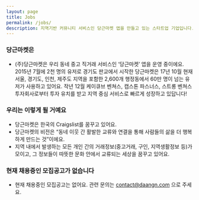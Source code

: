 ```yaml
---
layout: page
title: Jobs
permalink: /jobs/
description: 지역기반 커뮤니티 서비스인 당근마켓 앱을 만들고 있는 스타트업 기업입니다. 저희와 함께 지역 커뮤니티 모바일 앱서비스를 만들어갈 멤버를 모십니다.
---
```


### 당근마켓은
- (주)당근마켓은 우리 동네 중고 직거래 서비스인 ‘당근마켓’ 앱을 운영 중이에요. 2015년 7월에 2천 명의 유저로 경기도 판교에서 시작한 당근마켓은 17년 10월 현재 서울, 경기도, 인천, 제주도 지역을 포함한 2,600개 행정동에서 60만 명이 넘는 유저가 사용하고 있어요. 작년 12월 케이큐브 벤쳐스, 캡스톤 파스너스, 스트롱 벤쳐스 투자회사로부터 투자 유치를 받고 지역 중심 서비스로 빠르게 성장하고 있답니다!

### 우리는 이렇게 될 거예요
- 당근마켓은 한국의 Craigslist를 꿈꾸고 있어요.
- 당근마켓의 비전은 “동네 이웃 간 활발한 교류와 연결을 통해 사람들의 삶을 더 행복하게 만드는 것”이에요.
- 지역 내에서 발생하는 모든 개인 간의 거래정보(중고거래, 구인, 지역생활정보 등)가 모이고, 그 정보들이 따뜻한 문화 안에서 교류되는 세상을 꿈꾸고 있어요.

### 현재 채용중인 모집공고가 없습니다 
- 현재 채용중인 모집공고는 없어요. 관련 문의는 contact@daangn.com 으로 주세요.

<!---
### 모집부문 
<b>디자이너 (경력) - 당근마켓 디자인을 리딩해 주실 분</b>

- 포트폴리오 제출은 필수예요. 자유로운 포맷으로 제출해주세요. (본인 기여도가 50% 미만인 프로젝트는 제외)
- 이력서와 포트폴리오는 자유로운 형식으로 gary@daangn.com 으로 보내주세요.
- 해당 이메일로 채용에 관한 궁금한 사항이 있으면 언제든지 문의해주세요.

### 채용 기간
- 2/1 ~ 채용 시
- 지원하시는 분들 순서대로 서류를 검토 후 개별 면접을 진행할 예정이에요.
- 적합한 분을 찾으면 채용이 종료됩니다.


### 담당 업무
1. 당근마켓 안드로이드, 아이폰 앱 디자인
2. 당근마켓 웹 페이지 디자인


### 이런 분을 찾습니다.
1. 디자이너로 실무 경력을 가진 분 혹은 그에 준하는 업무 능력을 갖추고 계신 분
2. 앱 디자인 경험이 있으신 분
3. 디자인 뿐 아니라 프로젝트 전체를 이해하고 문제를 해결할 수 있는 분
4. 혼자보다 팀을 이루어 함께 일하는 게 즐거우신 분


### 이런 면이 있으면 더욱 좋아요!
1. 중고거래나 지역 서비스에 관심이 많으면 더 좋아요.
2. 업무 외에 개인적인 디자인 프로젝트를 진행해보신 분.
3. 서비스 브랜딩에 관심이 많아 당근마켓의 브랜딩을 해보고 싶다는 의지가 솟구치시는 분!
4. 게임덕후, 영화덕후, 캐릭터 덕후 등 세상의 모든 덕질을 환영합니다.
5. 잉여력이 넘치시는 분.


### 당근마켓팀은 이런 사람들로 구성되어 있어요
1. 자율적으로 일을 계획하고 실행하는 걸 좋아해요.
2. 내가 가진 생각을 다른 구성원들에게 부드럽게 커뮤니케이션하고 다른 구성원들의 얘기도 잘 들어주려고 노력하고 있어요.
3. 서비스 정신과 고객지향 마인드로 똘똘 뭉쳐 있어요.
4. 모든 비효율적인 것, 불필요한 것, 잘못된 것 등에 대해서 당당히 NO를 외칠 준비가 되어있어요.


### 우리는 이렇게 일해요
* 판교 백현동 카페거리에 위치한 조용하고 한적한 환경에서 일하고 있어요.
* 직급, 나이, 경력과 상관없이 자유롭게 이야기하기 위해 영어 이름을 사용하고 수평적인 문화를 유지하기 위해 노력하고 있어요.
* 개인의 개성과 자유를 최대한 존중하되 팀워크와 책임감을 중요하게 생각해요.
* AM10-PM7 8시간 근무가 기본이지만 개인 사정이나 컨디션에 따라 유동적으로 조절할 수 있어요. 시간보다 효율을 더 중요시한답니다.
* 자율적인 휴가 제도를 운영 중이에요. 일하기 지친다면 훌쩍 떠나보는 해외여행도 언제든 환영! 충분히 쉬어야 더 좋은 성과가 나온다고 생각해요.
* 한 달에 한번 모두 함께 영화를 보는 날을 가지고 있어요. 어떤 것이든 함께 하고 싶은 것이 있다면 그것을 함께 하는 시간을 만들 수도 있어요 :)


### 이런 환경에서 일 할 수 있어요
* 최신형 iMac, 맥북 등 필요한 모든 기기를 원하시는 거로 제공해 드려요
* Adobe CC 전체 플랜, 윤고딕, 산돌고딕, Sketch, Zeplin 등 디자인 업무에 필요한 다양한 소프트웨어를 지원해 드리고 있어요. 필요한 게 있으면 회사에서 제공해 드려요.
* 스탠딩 높낮이 조절 책상 혹은 원하는 책상을 구매 가능해요.
* 식비(중식, 간식비 등) 전액 지원해요.
* 전문 검진센터의 건강검진을 제공하고 있어요.
* 아직 부족한 면이 있을 수 있지만 모든 구성원에게 좋은 업무 환경을 제공하는 것을 최우선으로 생각하고 있어요.
--->
